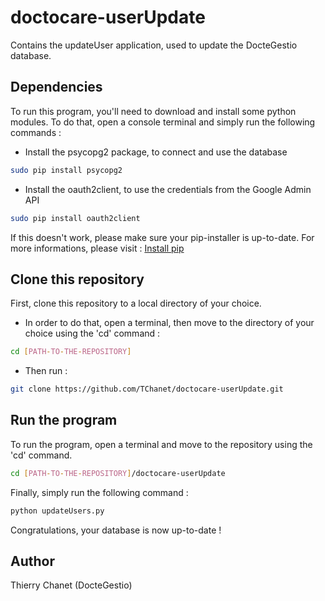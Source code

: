 # doctocare-userUpdate
Contains the updateUser application, used to update the DocteGestio database.

## Dependencies
To run this program, you'll need to download and install some python modules.
To do that, open a console terminal and simply run the following commands :
* Install the psycopg2 package, to connect and use the database
``` sh
sudo pip install psycopg2
```
* Install the oauth2client, to use the credentials from the Google Admin API
```sh
sudo pip install oauth2client
```

If this doesn't work, please make sure your pip-installer is up-to-date.
For more informations, please visit :
[Install pip]

[Install pip]:https://pip.pypa.io/en/stable/installing/

## Clone this repository
First, clone this repository to a local directory of your choice.
* In order to do that, open a terminal, then move to the directory of your choice using the 'cd' command :
```sh
cd [PATH-TO-THE-REPOSITORY]
```
* Then run :
```sh
git clone https://github.com/TChanet/doctocare-userUpdate.git
```

## Run the program
To run the program, open a terminal and move to the repository using the 'cd' command.
```sh
cd [PATH-TO-THE-REPOSITORY]/doctocare-userUpdate
```
Finally, simply run the following command :
``` sh
python updateUsers.py
```
Congratulations, your database is now up-to-date !
## Author
Thierry Chanet (DocteGestio)
